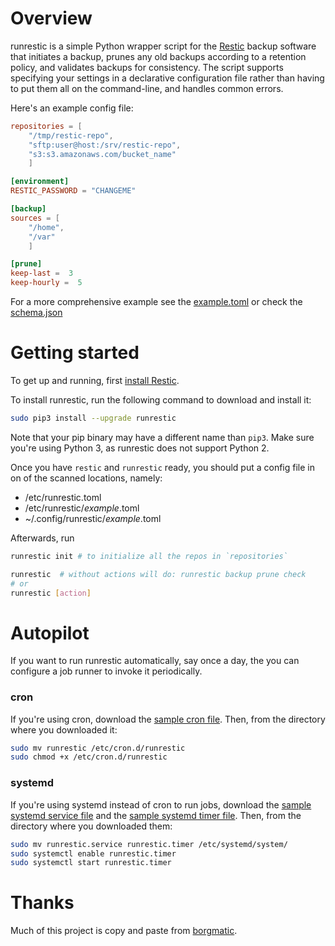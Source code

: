 # Overview

runrestic is a simple Python wrapper script for the
[Restic](https://restic.net/) backup software that initiates a backup,
prunes any old backups according to a retention policy, and validates backups
for consistency. The script supports specifying your settings in a declarative
configuration file rather than having to put them all on the command-line, and
handles common errors.

Here's an example config file:

```toml
repositories = [
    "/tmp/restic-repo",
    "sftp:user@host:/srv/restic-repo",
    "s3:s3.amazonaws.com/bucket_name"
    ]

[environment]
RESTIC_PASSWORD = "CHANGEME"

[backup]
sources = [
    "/home",
    "/var"
    ]

[prune]
keep-last =  3
keep-hourly =  5
```

For a more comprehensive example see the [example.toml](https://github.com/andreasnuesslein/runrestic/blob/master/example.toml) or check the [schema.json](https://github.com/andreasnuesslein/runrestic/blob/master/runrestic/config/schema.json)

# Getting started

To get up and running, first [install Restic](https://restic.net/#installation). 

To install runrestic, run the following command to download and install it:

```bash
sudo pip3 install --upgrade runrestic
```

Note that your pip binary may have a different name than `pip3`. Make sure
you're using Python 3, as runrestic does not support Python 2.

Once you have `restic` and `runrestic` ready, you should put a config file in on of the scanned locations, namely:

- /etc/runrestic.toml
- /etc/runrestic/*example*.toml
- ~/.config/runrestic/*example*.toml

Afterwards, run 

```bash
runrestic init # to initialize all the repos in `repositories`

runrestic  # without actions will do: runrestic backup prune check
# or
runrestic [action]
```

# Autopilot

If you want to run runrestic automatically, say once a day, the you can
configure a job runner to invoke it periodically.

### cron

If you're using cron, download the [sample cron file](https://raw.githubusercontent.com/andreasnuesslein/runrestic/master/sample/cron/runrestic).
Then, from the directory where you downloaded it:

```bash
sudo mv runrestic /etc/cron.d/runrestic
sudo chmod +x /etc/cron.d/runrestic
```


### systemd

If you're using systemd instead of cron to run jobs, download the [sample systemd service file](https://raw.githubusercontent.com/andreasnuesslein/runrestic/master/sample/systemd/runrestic.service)
and the [sample systemd timer file](https://raw.githubusercontent.com/andreasnuesslein/runrestic/master/sample/systemd/runrestic.timer).
Then, from the directory where you downloaded them:

```bash
sudo mv runrestic.service runrestic.timer /etc/systemd/system/
sudo systemctl enable runrestic.timer
sudo systemctl start runrestic.timer
```


# Thanks
Much of this project is copy and paste from [borgmatic](https://github.com/witten/borgmatic/).

